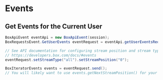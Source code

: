 Events
======

Get Events for the Current User
-------------------------------
```java
BoxApiEvent eventApi = new BoxApiEvent(session);
BoxRequestsEvent.GetUserEvents eventRequest = eventApi.getUserEventsRequest();

// See API documentation for configuring stream position and stream type:
// https://developers.box.com/docs/#events
eventRequest.setStreamType("all").setStreamPosition("0");

BoxIteratorEvents events = eventRequest.send();
// You will likely want to use events.getNextStreamPosition() for your next request.
```
